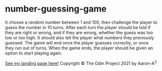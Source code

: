 # number-guessing-game

It choose a random number between 1 and 100, then challenge the player to guess the number in 10 turns. After each turn the player should be told if they are right or wrong, and if they are wrong, whether the guess was too low or too high. It should also tell the player what numbers they previously guessed. The game will end once the player guesses correctly, or once they run out of turns. When the game ends, the player should be given an option to start playing again.


 [See my landing page here!](https://aron-helu.github.io/landing-page/
)
Copyright &copy; The Odin Project 2021 by Aaron-A<sup>3</sup>